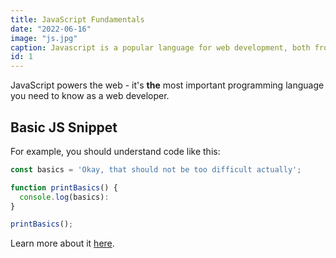 ```yaml
---
title: JavaScript Fundamentals
date: "2022-06-16"
image: "js.jpg"
caption: Javascript is a popular language for web development, both frontend and backend. It is a top choice for developers in 2022.
id: 1
---
```


JavaScript powers the web - it's **the** most important programming language you need to know as a web developer.

## Basic JS Snippet

For example, you should understand code like this:

```js
const basics = 'Okay, that should not be too difficult actually';

function printBasics() {
  console.log(basics):
}

printBasics();
```

Learn more about it [here](https://academind.com).
